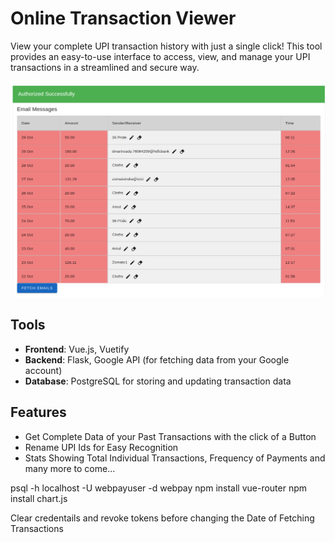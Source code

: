 # Online Transaction Viewer

View your complete UPI transaction history with just a single click! This tool provides an easy-to-use interface to access, view, and manage your UPI transactions in a streamlined and secure way.

![Transaction Viewer Demo](img/Transactions.png)

## Tools

- **Frontend**: Vue.js, Vuetify
- **Backend**: Flask, Google API (for fetching data from your Google account)
- **Database**: PostgreSQL for storing and updating transaction data

## Features
 
 - Get Complete Data of your Past Transactions with the click of a Button
 - Rename UPI Ids for Easy Recognition
 - Stats Showing Total Individual Transactions, Frequency of Payments and many more to come...


psql -h localhost -U webpayuser -d webpay
npm install vue-router
npm install chart.js

Clear credentails and revoke tokens before changing the Date of Fetching Transactions


  


